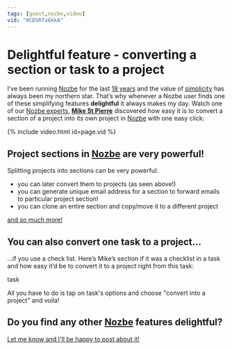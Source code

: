 ```yaml
---
tags: [guest,nozbe,video]
vid: "0CDSRTx6kkA"
---
```


# Delightful feature - converting a section or task to a project

I’ve been running [Nozbe][n] for the last [18 years](/immature) and the value of [simplicity](/nozbe-values) has always been my northern star. That’s why whenever a Nozbe user finds one of these simplifying features **delightful** it always makes my day. Watch one of our [Nozbe experts](https://nozbe.com/expert?c=michaelteam), **[Mike St Pierre](https://www.mikestpierre.com)** discovered how easy it is to convert a section of a project into its own project in [Nozbe][n] with one easy click:

{% include video.html id=page.vid %}

<!--More-->

## Project sections in [Nozbe][n] are very powerful!

Splitting projects into sections can be very powerful:

- you can later convert them to projects (as seen above!)
- you can generate unique email address for a section to forward emails to particular project section!
- you can clone an entire section and copy/move it to a different project

[and so much more!](https://nozbe.help/taskmanagement/projects/#project_sections)

## You can also convert one task to a project…

…if you use a check list. Here’s Mike’s section if it was a checklist in a task and how easy it’d be to convert it to a project right from this task:

<!--Image-->task

All you have to do is tap on task's options and choose "convert into a project" and voila!

## Do you find any other [Nozbe][n] features delightful?

[Let me know and I'll be happy to post about it!](/contact)

[n]: https://michael.gratis/nozbe
[np]: https://michael.gratis/nozbepersonal